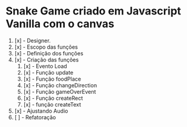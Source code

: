 # Snake Game criado em Javascript Vanilla com o canvas 

1. [x] - Designer.
1. [x] - Escopo das funções
1. [x] - Definição dos funções
1. [x] - Criação das funções
    1.   [x] - Evento Load
    1.   [x] - Função update
    1.   [x] - Função foodPlace
    1.   [x] - Função changeDirection
    1.   [x] - Função gameOverEvent
    1.   [x] - Função createRect
    1.   [x] - função createText
1. [x] - Ajustando Audio
1. [ ] - Refatoração
